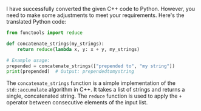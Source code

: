I have successfully converted the given C++ code to Python. However, you need to make some adjustments to meet your requirements. Here's the translated Python code:

```python
from functools import reduce

def concatenate_strings(my_strings):
    return reduce(lambda x, y: x + y, my_strings)

# Example usage:
prepended = concatenate_strings(["prepended to", "my string"])
print(prepended)  # Output: prependedtomystring
```

The `concatenate_strings` function is a simple implementation of the `std::accumulate` algorithm in C++. It takes a list of strings and returns a single, concatenated string. The `reduce` function is used to apply the `+` operator between consecutive elements of the input list.
